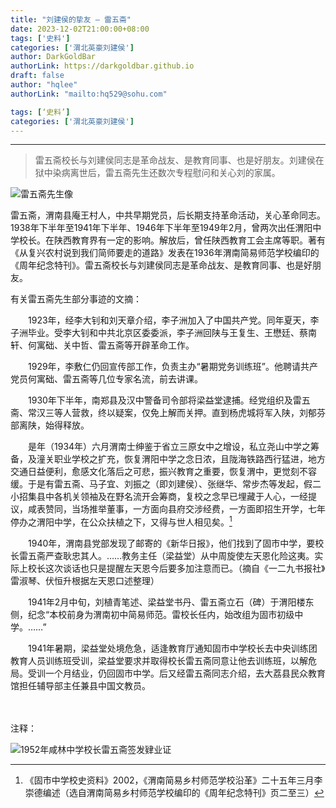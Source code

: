 ```yaml
---
title: "刘建侯的挚友 — 雷五斋"
date: 2023-12-02T21:00:00+08:00
tags: ['史料']
categories: ['渭北英豪刘建侯']
author: DarkGoldBar
authorLink: https://darkgoldbar.github.io
draft: false
author: "hqlee"
authorLink: "mailto:hq529@sohu.com"

tags: [‘史料’]
categories: ['渭北英豪刘建侯']
---
```

---
>雷五斋校长与刘建侯同志是革命战友、是教育同事、也是好朋友。刘建侯在狱中染病离世后，雷五斋先生还数次专程慰问和关心刘的家属。


![雷五斋先生像](/images/ljh/雷五斋先生.jpg "雷五斋校长是刘建侯同志的革命挚友")


雷五斋，渭南县庵王村人，中共早期党员，后长期支持革命活动，关心革命同志。1938年下半年至1941年下半年、1946年下半年至1949年2月，曾两次出任渭阳中学校长。在陕西教育界有一定的影响。解放后，曾任陕西教育工会主席等职。著有《从复兴农村说到我们简师要走的道路》发表在1936年渭南简易师范学校编印的《周年纪念特刊》。雷五斋校长与刘建侯同志是革命战友、是教育同事、也是好朋友。


有关雷五斋先生部分事迹的文摘：

　　1923年，经李大钊和刘天章介绍，李子洲加入了中国共产党。同年夏天，李子洲毕业。受李大钊和中共北京区委委派，李子洲回陕与王复生、王懋廷、蔡南轩、何寓础、关中哲、雷五斋等开辟革命工作。


　　1929年，李敷仁仍回宣传部工作，负责主办“暑期党务训练班”。他聘请共产党员何寓础、雷五斋等几位专家名流，前去讲课。

　　1930年下半年，南郑县及汉中警备司令部将梁益堂逮捕。经党组织及雷五斋、常汉三等人营救，终以疑案，仅免上解而关押。直到杨虎城将军入陕，刘郁芬部离陕，始得释放。


　　是年（1934年）六月渭南士绅鉴于省立三原女中之增设，私立尧山中学之筹备，及潼关职业学校之扩充，恢复渭阳中学之念日浓，且陇海铁路西行猛进，地方交通日益便利，愈感文化落后之可悲，振兴教育之重要，恢复渭中，更觉刻不容缓。于是有雷五斋、马子宜、刘振之（即刘建侯）、张继华、常步杰等发起，假二小招集县中各机关领袖及在野名流开会筹商，复校之念早已埋藏于人心，一经提议，咸表赞同，当场推举董事，一方面向县府交涉经费，一方面即招生开学，七年停办之渭阳中学，在公众扶植之下，又得与世人相见矣。[^1]


　　1940年，渭南县党部发现了邮寄的《新华日报》，他们找到了固市中学，要校长雷五斋严查耿忠其人。……教务主任（梁益堂）从中周旋使左天恩化险这夷。实际上校长这次谈话也只是提醒左天恩今后要多加注意而已。（摘自《一二九书报社》雷淑琴、伏恒升根据左天恩口述整理）


　　1941年2月中旬，刘植青笔述、梁益堂书丹、雷五斋立石（碑）于渭阳楼东侧，纪念“本校前身为渭南初中简易师范。雷校长任内，始改组为固市初级中学。……”

　　1941年暑期，梁益堂处境危急，适逢教育厅通知固市中学校长去中央训练团教育人员训练班受训，梁益堂要求并取得校长雷五斋同意让他去训练班，以解危局。受训一个月结业，仍回固市中学。后又经雷五斋同志介绍，去大荔县民众教育馆担任辅导部主任兼县中国文教员。


　　

注释：

[^1]: 《固市中学校史资料》2002，《渭南简易乡村师范学校沿革》二十五年三月李崇德编述（选自渭南简易乡村师范学校编印的《周年纪念特刊》页二至三）





![1952年咸林中学校长雷五斋签发肄业证](/images/ljh/校长雷五斋签发肄业证.jpg "1952年的一张华县咸林中学肄业证明书，校长雷五斋签章 ")